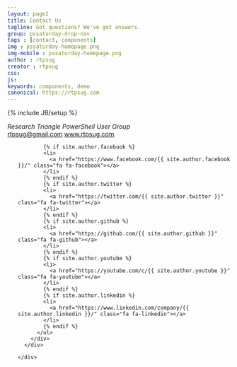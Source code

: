 ```yaml
---
layout: page2
title: Contact Us
tagline: Got questions? We've got answers.
group: pssaturday-drop-nav
tags : [contact, components]
img : pssaturday-homepage.png
img-mobile : pssaturday-homepage.png
author : rtpsug
creator : rtpsug
css: 
js:
keywords: components, demo
canonical: https://rtpsug.com
---
```

{% include JB/setup %}
<!-- Content Area Start -->
<div id="content">
  <div class="container">
    <div class="row">
      <div class="col-md-12">
        <div class="contact-info">
          <address>
            <i class="fa fa-map-marker icons cyan-color contact-info-icon"></i>
            Research Triangle PowerShell User Group
          </address>
          <a href="mailto:rtpsug@gmail.com"><i
              class="fa fa-envelope-o icons cyan-color contact-info-icon"></i>rtpsug@gmail.com</a>
          <a href="/"><i class="fa fa-tablet icons cyan-color contact-info-icon"></i>www.rtpsug.com</a>
          <ul class="social-links">

            {% if site.author.facebook %}
            <li>
              <a href="https://www.facebook.com/{{ site.author.facebook }}/" class="fa fa-facebook"></a>
            </li>
            {% endif %}
            {% if site.author.twitter %}
            <li>
              <a href="https://twitter.com/{{ site.author.twitter }}" class="fa fa-twitter"></a>
            </li>
            {% endif %}
            {% if site.author.github %}
            <li>
              <a href="https://github.com/{{ site.author.github }}" class="fa fa-github"></a>
            </li>
            {% endif %}
            {% if site.author.youtube %}
            <li>
              <a href="https://youtube.com/c/{{ site.author.youtube }}" class="fa fa-youtube"></a>
            </li>
            {% endif %}
            {% if site.author.linkedin %}
            <li>
              <a href="https://www.linkedin.com/company/{{ site.author.linkedin }}/" class="fa fa-linkedin"></a>
            </li>
            {% endif %}
          </ul>
        </div>
      </div>

    </div>

  </div>
</div>
<!-- Content Area End -->
